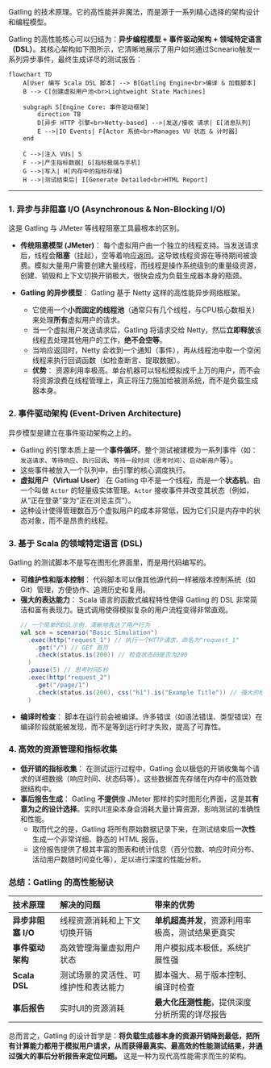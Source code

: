 Gatling 的技术原理。它的高性能并非魔法，而是源于一系列精心选择的架构设计和编程模型。

Gatling 的高性能核心可以归结为：**异步编程模型 + 事件驱动架构 + 领域特定语言（DSL）**。其核心架构如下图所示，它清晰地展示了用户如何通过Scneario触发一系列异步事件，最终生成详尽的测试报告：

```mermaid
flowchart TD
    A[User 编写 Scala DSL 脚本] --> B[Gatling Engine<br>编译 & 加载脚本]
    B --> C[创建虚拟用户池<br>Lightweight State Machines]

    subgraph S[Engine Core: 事件驱动框架]
        direction TB
        D[异步 HTTP 引擎<br>Netty-based] -->|发送/接收 请求| E[消息队列]
        E -->|IO Events| F[Actor 系统<br>Manages VU 状态 & 计时器]
    end

    C -->|注入 VUs| S
    F -->|产生指标数据| G[指标极端与手机]
    G -->|写入| H[内存中的指标存储]
    H -->|测试结束后| I[Generate Detailed<br>HTML Report]
```

---

### 1. 异步与非阻塞 I/O (Asynchronous & Non-Blocking I/O)

这是 Gatling 与 JMeter 等线程阻塞工具最根本的区别。

*   **传统阻塞模型 (JMeter)**： 每个虚拟用户由一个独立的线程支持。当发送请求后，线程会**阻塞**（挂起），空等着响应返回。这导致线程资源在等待期间被浪费。模拟大量用户需要创建大量线程，而线程是操作系统级别的重量级资源，创建、销毁和上下文切换开销极大，很快会成为负载生成器本身的瓶颈。

*   **Gatling 的异步模型**： Gatling 基于 Netty 这样的高性能异步网络框架。
    *   它使用一个**小而固定的线程池**（通常只有几个线程，与CPU核心数相关）来处理**所有**虚拟用户的请求。
    *   当一个虚拟用户发送请求后，Gatling 将请求交给 Netty，然后**立即释放**该线程去处理其他用户的工作，**绝不会空等**。
    *   当响应返回时，Netty 会收到一个通知（事件），再从线程池中取一个空闲线程来执行回调函数（如检查断言、提取数据）。
    *   **优势**： 资源利用率极高。单台机器可以轻松模拟成千上万的用户，而不会将资源浪费在线程管理上，真正将压力施加给被测系统，而不是负载生成器本身。

### 2. 事件驱动架构 (Event-Driven Architecture)

异步模型是建立在事件驱动架构之上的。

*   Gatling 的引擎本质上是一个**事件循环**。整个测试被建模为一系列事件（如：`发送请求`、`等待响应`、`执行回调`、`等待一段时间（思考时间）`、`启动新用户`等）。
*   这些事件被放入一个队列中，由引擎的核心调度执行。
*   **虚拟用户（Virtual User）** 在 Gatling 中不是一个线程，而是一个**状态机**，由一个叫做 `Actor` 的轻量级实体管理。`Actor` 接收事件并改变其状态（例如，从“正在登录”变为“正在浏览主页”）。
*   这种设计使得管理数百万个虚拟用户的成本非常低，因为它们只是内存中的状态对象，而不是昂贵的线程。

### 3. 基于 Scala 的领域特定语言 (DSL)

Gatling 的测试脚本不是写在图形化界面里，而是用代码编写的。

*   **可维护性和版本控制**： 代码脚本可以像其他源代码一样被版本控制系统（如 Git）管理，方便协作、追溯历史和复用。
*   **强大的表达能力**： Scala 语言的函数式编程特性使得 Gatling 的 DSL 非常简洁和富有表现力。链式调用使得模拟复杂的用户流程变得非常直观。
    ```scala
    // 一个简单的DSL示例，清晰地表达了用户行为
    val scn = scenario("Basic Simulation")
      .exec(http("request_1") // 执行一个HTTP请求，命名为"request_1"
        .get("/") // GET 首页
        .check(status.is(200)) // 检查状态码是否为200
      )
      .pause(5) // 思考时间5秒
      .exec(http("request_2")
        .get("/page/1")
        .check(status.is(200), css("h1").is("Example Title")) // 强大的检查断言
      )
    ```
*   **编译时检查**： 脚本在运行前会被编译。许多错误（如语法错误、类型错误）在编译阶段就能被发现，而不是等到运行时才失败，提高了可靠性。

### 4. 高效的资源管理和指标收集

*   **低开销的指标收集**： 在测试运行过程中，Gatling 会以极低的开销收集每个请求的详细数据（响应时间、状态码等）。这些数据首先存储在内存中的高效数据结构中。
*   **事后报告生成**： Gatling **不提供**像 JMeter 那样的实时图形化界面，这是其**有意为之的设计选择**。实时UI渲染本身会消耗大量计算资源，影响测试的准确性和性能。
    *   取而代之的是，Gatling 将所有原始数据记录下来，在测试结束后**一次性**生成一个非常详细、静态的 HTML 报告。
    *   这份报告提供了极其丰富的图表和统计信息（百分位数、响应时间分布、活动用户数随时间变化等），足以进行深度的性能分析。

### 总结：Gatling 的高性能秘诀

| 技术原理           | 解决的问题                           | 带来的优势                                       |
| :----------------- | :----------------------------------- | :----------------------------------------------- |
| **异步非阻塞 I/O** | 线程资源消耗和上下文切换开销         | **单机超高并发**，资源利用率极高，测试结果更真实 |
| **事件驱动架构**   | 高效管理海量虚拟用户状态             | 用户模拟成本极低，系统扩展性强                   |
| **Scala DSL**      | 测试场景的灵活性、可维护性和表达能力 | 脚本强大、易于版本控制、编译时检查               |
| **事后报告**       | 实时UI的资源消耗                     | **最大化压测性能**，提供深度分析所需的详尽报告   |

总而言之，Gatling 的设计哲学是：**将负载生成器本身的资源开销降到最低，把所有计算能力都用于模拟用户请求，从而获得最真实、最高效的性能测试结果，并通过强大的事后分析报告来定位问题。** 这是一种为现代高性能需求而生的架构。